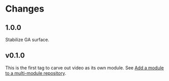 # Changes

## 1.0.0

Stabilize GA surface.

## v0.1.0

This is the first tag to carve out video as its own module. See
[Add a module to a multi-module repository](https://github.com/golang/go/wiki/Modules#is-it-possible-to-add-a-module-to-a-multi-module-repository).
